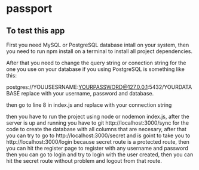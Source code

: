 # passport

## To test this app

First you need MySQL or PostgreSQL database intall on your system, then you need to run
npm install on a terminal to install all project dependencies.

After that you need to change the query string or conection string for the one you use on your database
if you using PostgreSQL is something like this:

postgres://YOUUSESRNAME:YOURPASSWORD@127.0.0.1:5432/YOURDATABASE
replace with your username, password and database.

then go to line 8 in index.js and replace with your connection string

then you have to run the project using node or nodemon index.js, after the server is up and running you have to git http://localhost:3000/sync
for the code to create the database with all columns that are necesary, after that you can try to go to http://localhost:3000/secret and is
goint to take you to http://localhost:3000/login because secret route is a protected route, then you can hit the register page to register with any username and password
then you can go to login and try to login with the user created, then you can hit the secret route without problem and logout from that route.
